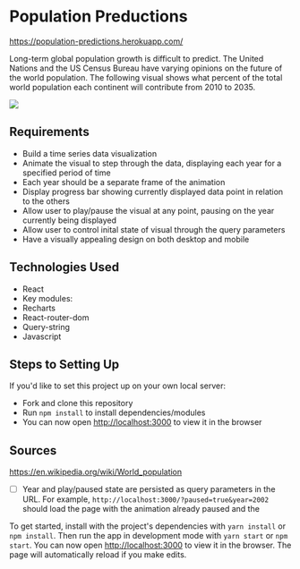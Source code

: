 # Population Preductions
https://population-predictions.herokuapp.com/

Long-term global population growth is difficult to predict. The United Nations and the US Census Bureau have varying opinions on the future of the world population. The following visual shows what percent of the total world population each continent will contribute from 2010 to 2035. 

![](//src/img/population_predictions.png)


## Requirements
* Build a time series data visualization
* Animate the visual to step through the data, displaying each year for a specified period of time
 * Each year should be a separate frame of the animation
* Display progress bar showing currently displayed data point in relation to the others 
* Allow user to play/pause the visual at any point, pausing on the year currently being displayed
* Allow user to control inital state of visual through the query parameters
* Have a visually appealing design on both desktop and mobile


## Technologies Used
* React
 * Key modules:
  * Recharts
  * React-router-dom
  * Query-string
* Javascript




## Steps to Setting Up
If you'd like to set this project up on your own local server: 
* Fork and clone this repository
* Run `npm install` to install dependencies/modules
* You can now open [http://localhost:3000](http://localhost:3000) to view it in the browser


## Sources
https://en.wikipedia.org/wiki/World_population





* [ ] Year and play/paused state are persisted as query parameters in the URL.
      For example, `http://localhost:3000/?paused=true&year=2002` should load
      the page with the animation already paused and the 



To get started, install with the project's dependencies with `yarn install` or
`npm install`. Then run the app in development mode with `yarn start` or `npm
start`. You can now open [http://localhost:3000](http://localhost:3000) to view
it in the browser. The page will automatically reload if you make edits.

